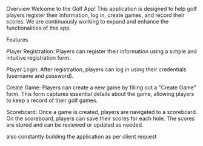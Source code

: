 Overview
Welcome to the Golf App! This application is designed to help golf players register their information, log in, create games, and record their scores. We are continuously working to expand and enhance the functionalities of this app.

Features

Player Registration:
Players can register their information using a simple and intuitive registration form.

Player Login:
After registration, players can log in using their credentials (username and password).

Create Game:
Players can create a new game by filling out a "Create Game" form.
This form captures essential details about the game, allowing players to keep a record of their golf games.

Scoreboard:
Once a game is created, players are navigated to a scoreboard.
On the scoreboard, players can save their scores for each hole.
The scores are stored and can be reviewed or updated as needed.

also constantly building the application as per client request 
